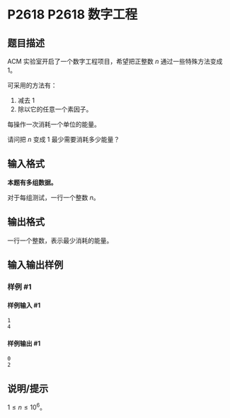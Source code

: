 # P2618 P2618 数字工程

## 题目描述

ACM 实验室开启了一个数字工程项目，希望把正整数 $n$ 通过一些特殊方法变成 $1$。

可采用的方法有：

1. 减去 $1$
2. 除以它的任意一个素因子。 

每操作一次消耗一个单位的能量。

请问把 $n$ 变成 $1$ 最少需要消耗多少能量？


## 输入格式

**本题有多组数据。**

对于每组测试，一行一个整数 $n$。

## 输出格式

一行一个整数，表示最少消耗的能量。

## 输入输出样例

### 样例 #1

#### 样例输入 #1

```
1
4
```

#### 样例输出 #1

```
0
2
```

## 说明/提示

$1 \le n \le 10^6$。
